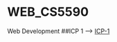 # WEB_CS5590
Web Development
 ##ICP 1 --> [ICP-1](https://github.com/sowmith78/WEB_CS5590/blob/master/Source/index.html)

